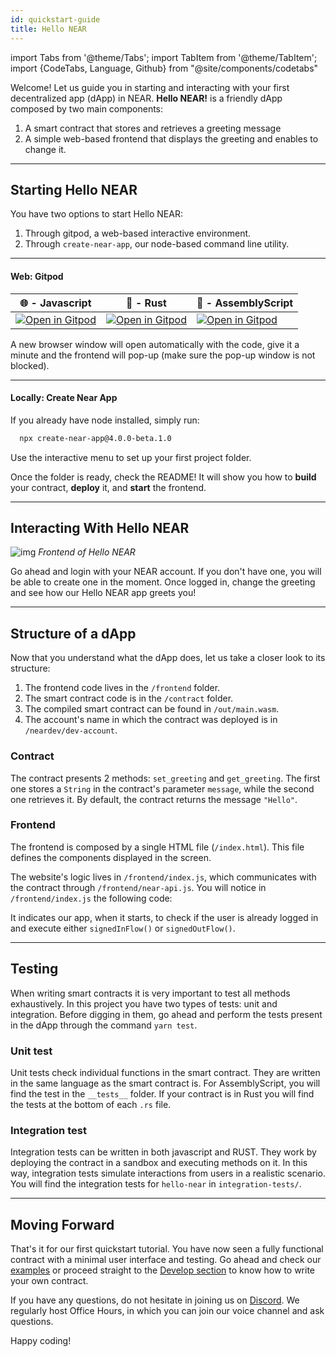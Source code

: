 ```yaml
---
id: quickstart-guide
title: Hello NEAR
---
```

import Tabs from '@theme/Tabs';
import TabItem from '@theme/TabItem';
import {CodeTabs, Language, Github} from "@site/components/codetabs"

Welcome! Let us guide you in starting and interacting with your first decentralized app (dApp) in NEAR. **Hello NEAR!** is a friendly dApp composed by two main components:  
  1. A smart contract that stores and retrieves a greeting message
  2. A simple web-based frontend that displays the greeting and enables to change it.

---

## Starting Hello NEAR

You have two options to start Hello NEAR:
1. Through gitpod, a web-based interactive environment.
2. Through `create-near-app`, our node-based command line utility.

<hr class="subsection" />

#### Web: Gitpod
| 🌐 - Javascript                                                                                                                                                     | 🦀 - Rust                                                                                                                                                           | 🚀 - AssemblyScript                                                                                                                                                 |
| ------------------------------------------------------------------------------------------------------------------------------------------------------------------ | ------------------------------------------------------------------------------------------------------------------------------------------------------------------ | ------------------------------------------------------------------------------------------------------------------------------------------------------------------ |
| <a href="https://gitpod.io/#https://github.com/near-examples/hello-near-js.git"><img src="https://gitpod.io/button/open-in-gitpod.svg" alt="Open in Gitpod" /></a> | <a href="https://gitpod.io/#https://github.com/near-examples/hello-near-rs.git"><img src="https://gitpod.io/button/open-in-gitpod.svg" alt="Open in Gitpod" /></a> | <a href="https://gitpod.io/#https://github.com/near-examples/hello-near-as.git"><img src="https://gitpod.io/button/open-in-gitpod.svg" alt="Open in Gitpod" /></a> |

A new browser window will open automatically with the code, give it a minute and the frontend will pop-up (make sure the pop-up window is not blocked).

<hr class="subsection" />

#### Locally: Create Near App
If you already have node installed, simply run:

```bash 
  npx create-near-app@4.0.0-beta.1.0
```

Use the interactive menu to set up your first project folder.

Once the folder is ready, check the README! It will show you how to **build** your contract, **deploy** it, and **start** the frontend.

---

## Interacting With Hello NEAR

![img](/docs/assets/examples/hello-near.png)
*Frontend of Hello NEAR*

Go ahead and login with your NEAR account. If you don't have one, you will be able to create one in the moment. Once logged in, change the greeting and see how our Hello NEAR app greets you!

---

## Structure of a dApp

Now that you understand what the dApp does, let us take a closer look to its structure:

1. The frontend code lives in the `/frontend` folder.
2. The smart contract code is in the `/contract` folder.
3. The compiled smart contract can be found in `/out/main.wasm`.
4. The account's name in which the contract was deployed is in `/neardev/dev-account`.

### Contract
The contract presents 2 methods: `set_greeting` and `get_greeting`. The first one stores a `String` in the contract's parameter `message`, while the second one retrieves it. By default, the contract returns the message `"Hello"`.

<CodeTabs>
  <Language value="🌐 - Javascript" language="js">
    <Github fname="index.js"
            url="https://github.com/near/near-sdk-js/blob/ben/temp-examples/examples/src/docs/hello-near.js"
            start="6" end="32" />
  </Language>
  <Language value="🦀 - Rust" language="rust">
    <Github fname="lib.rs"
            url="https://github.com/near-examples/hello-near-rs/blob/main/contract/src/lib.rs"
            start="9" end="43" />
  </Language>
  <Language value="🚀 - AssemblyScript" language="ts">
    <Github fname="index.ts"
            url="https://github.com/near-examples/hello-near-as/blob/main/contract/assembly/index.ts"
            start="9" end="23"/>
  </Language>
</CodeTabs>

### Frontend
The frontend is composed by a single HTML file (`/index.html`). This file defines the components displayed in the screen.

The website's logic lives in `/frontend/index.js`, which communicates with the contract through `/frontend/near-api.js`. You will notice in `/frontend/index.js` the following code:

<CodeTabs>
  <Language value="🌐 - Javascript" language="js">
    <Github fname="index.js"
            url="https://github.com/near-examples/hello-near-rs/blob/main/frontend/index.js"
            start="14" end="22" />
    <Github fname="near-api.js"
            url="https://github.com/near-examples/hello-near-rs/blob/main/frontend/near-api.js"
            start="1" end="25" />
  </Language>
</CodeTabs>

It indicates our app, when it starts, to check if the user is already logged in and execute either `signedInFlow()` or `signedOutFlow()`.

---

## Testing

When writing smart contracts it is very important to test all methods exhaustively. In this
project you have two types of tests: unit and integration. Before digging in them,
go ahead and perform the tests present in the dApp through the command `yarn test`.

### Unit test

Unit tests check individual functions in the smart contract. They are written in the
same language as the smart contract is. For AssemblyScript, you will find the test in the 
`__tests__` folder. If your contract is in Rust you will find the tests at the bottom of
each `.rs` file.

<CodeTabs>
  <Language value="🦀 - Rust" language="rust">
    <Github fname="lib.rs"
            url="https://github.com/near-examples/hello-near-rs/blob/main/contract/src/lib.rs"
            start="53" end="71" />
  </Language>
  <Language value="🚀 - AssemblyScript" language="ts">
    <Github fname="main.spec.ts"
            url="https://github.com/near-examples/hello-near-as/blob/main/contract/assembly/__tests__/main.spec.ts" />
  </Language>
</CodeTabs>

### Integration test

Integration tests can be written in both javascript and RUST. They work by deploying the contract in a sandbox and executing methods on it.
In this way, integration tests simulate interactions from users in a realistic scenario.
You will find the integration tests for `hello-near` in `integration-tests/`.

<CodeTabs>
  <Language value="🌐 - Javascript" language="js">
    <Github fname="main.ava.ts"
            url="https://github.com/near-examples/hello-near-rs/blob/main/integration-tests/ts/main.ava.ts"
            start="26" end="37" />
  </Language>
  <Language value="🦀 - Rust" language="rust">
    <Github fname="tests.rs"
          url="https://github.com/near-examples/hello-near-rs/blob/main/integration-tests/rs/src/tests.rs"
          start="29" end="44" />
  </Language>
</CodeTabs>

---

## Moving Forward

That's it for our first quickstart tutorial. You have now seen a fully functional contract with
a minimal user interface and testing. Go ahead and check our [examples](https://near.dev) or proceed straight to the [Develop section](./contracts/anatomy.md) to know how to write your own contract.

If you have any questions, do not hesitate in joining us on [Discord](https://near.chat). We regularly host Office Hours, in which you can join our voice channel and ask questions.

Happy coding!
